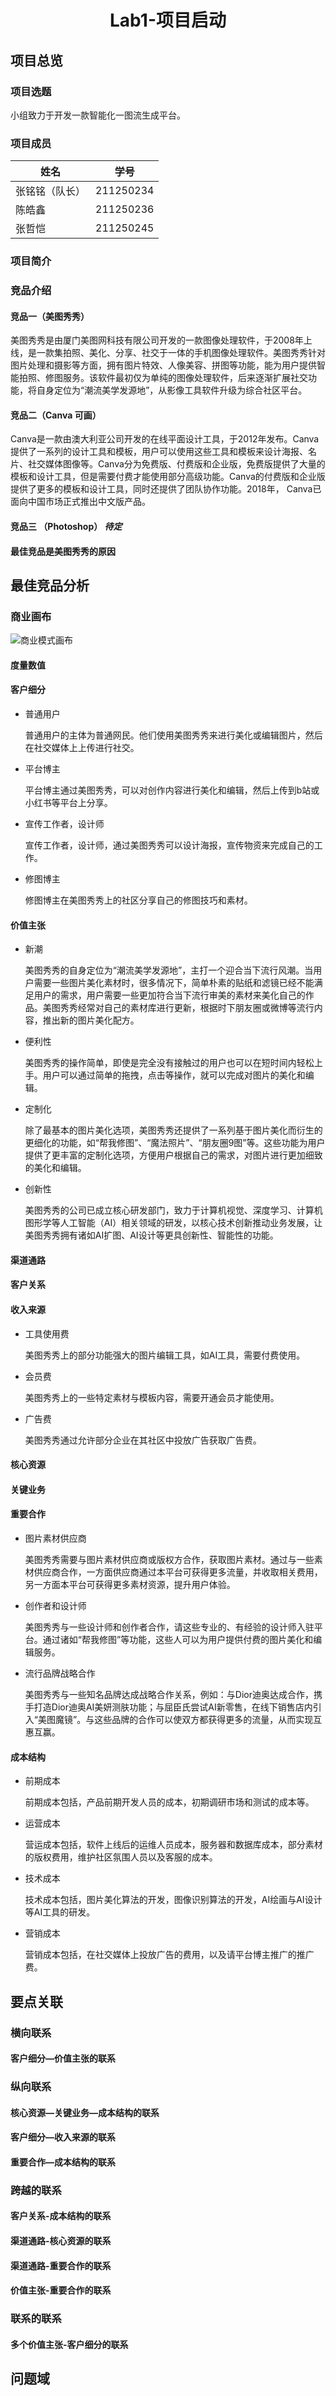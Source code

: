 # <center> Lab1-项目启动 </center>

## 项目总览

### 项目选题

小组致力于开发一款智能化一图流生成平台。

### 项目成员

| 姓名 | 学号 |
| ---- | ---- |
| 张铭铭（队长） | 211250234 |
| 陈皓鑫 | 211250236 |
| 张哲恺 | 211250245 |

### 项目简介

<!-- TODO -->

### 竞品介绍

#### 竞品一（美图秀秀）

美图秀秀是由厦门美图网科技有限公司开发的一款图像处理软件，于2008年上线，是一款集拍照、美化、分享、社交于一体的手机图像处理软件。美图秀秀针对图片处理和摄影等方面，拥有图片特效、人像美容、拼图等功能，能为用户提供智能拍照、修图服务。该软件最初仅为单纯的图像处理软件，后来逐渐扩展社交功能，将自身定位为“潮流美学发源地”，从影像工具软件升级为综合社区平台。

#### 竞品二（Canva 可画）

Canva是一款由澳大利亚公司开发的在线平面设计工具，于2012年发布。Canva提供了一系列的设计工具和模板，用户可以使用这些工具和模板来设计海报、名片、社交媒体图像等。Canva分为免费版、付费版和企业版，免费版提供了大量的模板和设计工具，但是需要付费才能使用部分高级功能。Canva的付费版和企业版提供了更多的模板和设计工具，同时还提供了团队协作功能。2018年， Canva已面向中国市场正式推出中文版产品。

#### 竞品三 （Photoshop） *待定*

#### 最佳竞品是美图秀秀的原因

## 最佳竞品分析

### 商业画布

![商业模式画布](./canvas.png)

#### 度量数值

#### 客户细分

- 普通用户

    普通用户的主体为普通网民。他们使用美图秀秀来进行美化或编辑图片，然后在社交媒体上上传进行社交。

- 平台博主
  
    平台博主通过美图秀秀，可以对创作内容进行美化和编辑，然后上传到b站或小红书等平台上分享。
- 宣传工作者，设计师
  
    宣传工作者，设计师，通过美图秀秀可以设计海报，宣传物资来完成自己的工作。
- 修图博主
  
    修图博主在美图秀秀上的社区分享自己的修图技巧和素材。

#### 价值主张

- 新潮

    美图秀秀的自身定位为“潮流美学发源地”，主打一个迎合当下流行风潮。当用户需要一些图片美化素材时，很多情况下，简单朴素的贴纸和滤镜已经不能满足用户的需求，用户需要一些更加符合当下流行审美的素材来美化自己的作品。美图秀秀经常对自己的素材库进行更新，根据时下朋友圈或微博等流行内容，推出新的图片美化配方。
- 便利性
  
    美图秀秀的操作简单，即使是完全没有接触过的用户也可以在短时间内轻松上手。用户可以通过简单的拖拽，点击等操作，就可以完成对图片的美化和编辑。
- 定制化

    除了最基本的图片美化选项，美图秀秀还提供了一系列基于图片美化而衍生的更细化的功能，如“帮我修图”、“魔法照片”、“朋友圈9图”等。这些功能为用户提供了更丰富的定制化选项，方便用户根据自己的需求，对图片进行更加细致的美化和编辑。
- 创新性

    美图秀秀的公司已成立核心研发部门，致力于计算机视觉、深度学习、计算机图形学等人工智能（AI）相关领域的研发，以核心技术创新推动业务发展，让美图秀秀拥有诸如AI扩图、AI设计等更具创新性、智能性的功能。

#### 渠道通路

#### 客户关系

#### 收入来源

- 工具使用费

    美图秀秀上的部分功能强大的图片编辑工具，如AI工具，需要付费使用。
- 会员费

    美图秀秀上的一些特定素材与模板内容，需要开通会员才能使用。
- 广告费

    美图秀秀通过允许部分企业在其社区中投放广告获取广告费。

#### 核心资源

#### 关键业务

#### 重要合作

- 图片素材供应商

    美图秀秀需要与图片素材供应商或版权方合作，获取图片素材。通过与一些素材供应商合作，一方面供应商通过本平台可获得更多流量，并收取相关费用，另一方面本平台可获得更多素材资源，提升用户体验。

- 创作者和设计师

    美图秀秀与一些设计师和创作者合作，请这些专业的、有经验的设计师入驻平台。通过诸如“帮我修图”等功能，这些人可以为用户提供付费的图片美化和编辑服务。

- 流行品牌战略合作

    美图秀秀与一些知名品牌达成战略合作关系，例如：与Dior迪奥达成合作，携手打造Dior迪奥AI美妍测肤功能；与屈臣氏尝试AI新零售，在线下销售店内引入“美图魔镜”。与这些品牌的合作可以使双方都获得更多的流量，从而实现互惠互赢。

#### 成本结构

- 前期成本
  
    前期成本包括，产品前期开发人员的成本，初期调研市场和测试的成本等。
- 运营成本

    营运成本包括，软件上线后的运维人员成本，服务器和数据库成本，部分素材的版权费用，维护社区氛围人员以及客服的成本。
- 技术成本

    技术成本包括，图片美化算法的开发，图像识别算法的开发，AI绘画与AI设计等AI工具的研发。
- 营销成本

    营销成本包括，在社交媒体上投放广告的费用，以及请平台博主推广的推广费。

## 要点关联

### 横向联系

#### 客户细分—价值主张的联系

### 纵向联系

#### 核心资源—关键业务—成本结构的联系

#### 客户细分—收入来源的联系

#### 重要合作—成本结构的联系

### 跨越的联系

#### 客户关系-成本结构的联系

#### 渠道通路-核心资源的联系

#### 渠道通路-重要合作的联系

#### 价值主张-重要合作的联系

### 联系的联系

#### 多个价值主张-客户细分的联系

## 问题域
